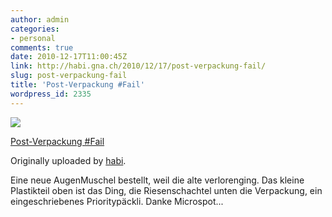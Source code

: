 ```yaml
---
author: admin
categories:
- personal
comments: true
date: 2010-12-17T11:00:45Z
link: http://habi.gna.ch/2010/12/17/post-verpackung-fail/
slug: post-verpackung-fail
title: 'Post-Verpackung #Fail'
wordpress_id: 2335
---
```


[![](http://farm6.static.flickr.com/5089/5267937129_c96c1cd1b9_m.jpg)](http://www.flickr.com/photos/habi/5267937129/)
   

 
  [Post-Verpackung #Fail](http://www.flickr.com/photos/habi/5267937129/)
    

  Originally uploaded by [habi](http://www.flickr.com/people/habi/).
 



Eine neue AugenMuschel bestellt, weil die alte verlorenging. Das kleine Plastikteil oben ist das Ding, die Riesenschachtel unten die Verpackung, ein eingeschriebenes Prioritypäckli. Danke Microspot...
  

